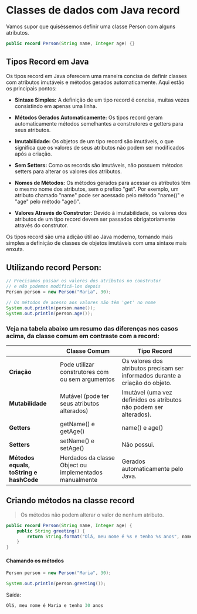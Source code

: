 # Classes de dados com Java record

Vamos supor que quiséssemos definir uma classe Person com alguns atributos. 

```java
public record Person(String name, Integer age) {}
```
## Tipos Record em Java

Os tipos record em Java oferecem uma maneira concisa de definir classes com atributos imutáveis e métodos gerados automaticamente. Aqui estão os principais pontos:

- **Sintaxe Simples:** A definição de um tipo record é concisa, muitas vezes consistindo em apenas uma linha.

- **Métodos Gerados Automaticamente:** Os tipos record geram automaticamente métodos semelhantes a construtores e getters para seus atributos.

- **Imutabilidade:** Os objetos de um tipo record são imutáveis, o que significa que os valores de seus atributos não podem ser modificados após a criação.

- **Sem Setters:** Como os records são imutáveis, não possuem métodos setters para alterar os valores dos atributos.

- **Nomes de Métodos:** Os métodos gerados para acessar os atributos têm o mesmo nome dos atributos, sem o prefixo "get". Por exemplo, um atributo chamado "name" pode ser acessado pelo método "name()" e "age" pelo método "age()".

- **Valores Através do Construtor:** Devido à imutabilidade, os valores dos atributos de um tipo record devem ser passados obrigatoriamente através do construtor.

Os tipos record são uma adição útil ao Java moderno, tornando mais simples a definição de classes de objetos imutáveis com uma sintaxe mais enxuta.


## Utilizando record Person:

```java
// Precisamos passar os valores dos atributos no construtor
// e não podemos modificá-los depois
Person person = new Person("Maria", 30);

// Os métodos de acesso aos valores não têm 'get' no nome
System.out.println(person.name());
System.out.println(person.age());
```

### Veja na tabela abaixo um resumo das diferenças nos casos acima, da classe comum em contraste com a record:

|                            | **Classe Comum**                     | **Tipo Record**                    |
|----------------------------|-------------------------------------|------------------------------------|
| **Criação**                | Pode utilizar construtores com ou sem argumentos | Os valores dos atributos precisam ser informados durante a criação do objeto. |
| **Mutabilidade**           | Mutável (pode ter seus atributos alterados) | Imutável (uma vez definidos os atributos não podem ser alterados). |
| **Getters**                | getName() e getAge()                 | name() e age()                     |
| **Setters**                | setName() e setAge()                | Não possui.                         |
| **Métodos equals, toString e hashCode** | Herdados da classe Object ou implementados manualmente | Gerados automaticamente pelo Java.  |


## Criando métodos na classe record

> Os métodos não podem alterar o valor de nenhum atributo.

```java
public record Person(String name, Integer age) {
    public String greeting() {
        return String.format("Olá, meu nome é %s e tenho %s anos", name, age);
    }
}
```
#### Chamando os métodos
```java
Person person = new Person("Maria", 30);

System.out.println(person.greeting());
```

Saída:

```java
Olá, meu nome é Maria e tenho 30 anos
```